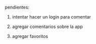pendientes:

1) intentar hacer un login para comentar

2) agregar comentarios sobre la app

3) agregar favoritos